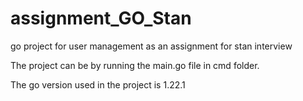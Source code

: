 # assignment_GO_Stan
go project for user management as an assignment for stan interview

The project can be by running the main.go file in cmd folder.

The go version used in the project is 1.22.1
